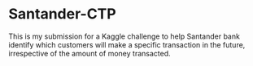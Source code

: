 # Santander-CTP
This is my submission for a  Kaggle challenge to help Santander bank identify which customers will make a specific transaction in the future, irrespective of the amount of money transacted. 
